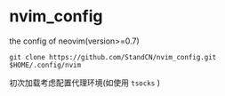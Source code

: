 # nvim_config
the config of neovim(version>=0.7)

```
git clone https://github.com/StandCN/nvim_config.git $HOME/.config/nvim
```

初次加载考虑配置代理环境(如使用 ```tsocks``` )
